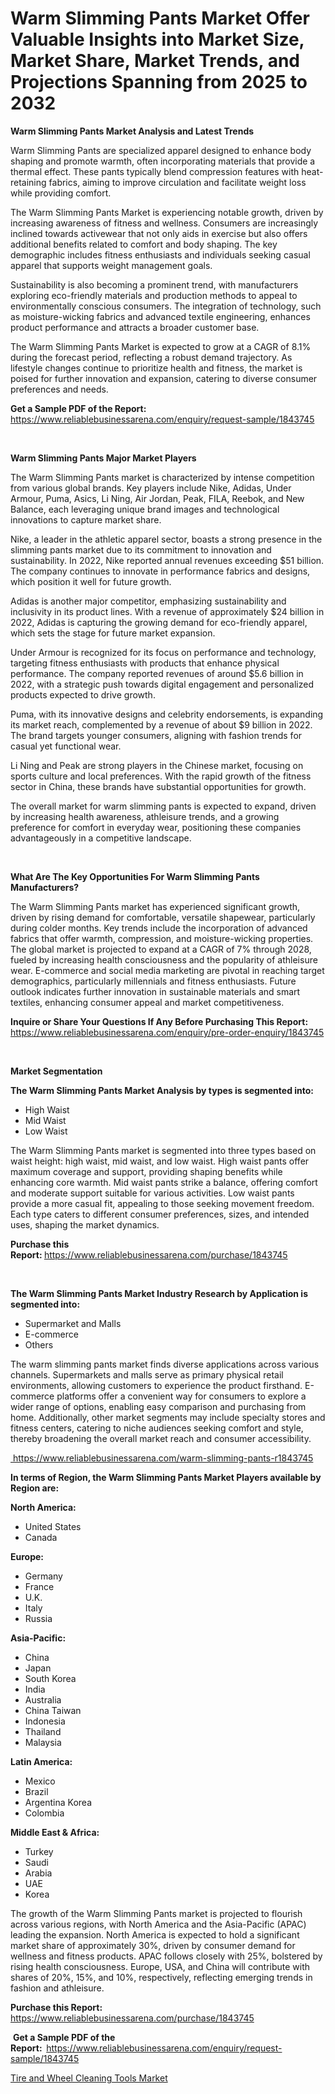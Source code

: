 <p><h1>Warm Slimming Pants Market Offer Valuable Insights into Market Size, Market Share, Market Trends, and Projections Spanning from 2025 to 2032</h1></p><p><strong>Warm Slimming Pants Market Analysis and Latest Trends</strong></p>
<p><p>Warm Slimming Pants are specialized apparel designed to enhance body shaping and promote warmth, often incorporating materials that provide a thermal effect. These pants typically blend compression features with heat-retaining fabrics, aiming to improve circulation and facilitate weight loss while providing comfort.</p><p>The Warm Slimming Pants Market is experiencing notable growth, driven by increasing awareness of fitness and wellness. Consumers are increasingly inclined towards activewear that not only aids in exercise but also offers additional benefits related to comfort and body shaping. The key demographic includes fitness enthusiasts and individuals seeking casual apparel that supports weight management goals. </p><p>Sustainability is also becoming a prominent trend, with manufacturers exploring eco-friendly materials and production methods to appeal to environmentally conscious consumers. The integration of technology, such as moisture-wicking fabrics and advanced textile engineering, enhances product performance and attracts a broader customer base.</p><p>The Warm Slimming Pants Market is expected to grow at a CAGR of 8.1% during the forecast period, reflecting a robust demand trajectory. As lifestyle changes continue to prioritize health and fitness, the market is poised for further innovation and expansion, catering to diverse consumer preferences and needs.</p></p>
<p><strong>Get a Sample PDF of the Report:&nbsp;</strong> <a href="https://www.reliablebusinessarena.com/enquiry/request-sample/1843745?utm_campaign=2527&utm_medium=2&utm_source=Github&utm_content=ia&utm_term=05042025&utm_id=warm-slimming-pants">https://www.reliablebusinessarena.com/enquiry/request-sample/1843745</a></p>
<p>&nbsp;</p>
<p><strong>Warm Slimming Pants Major Market Players</strong></p>
<p><p>The Warm Slimming Pants market is characterized by intense competition from various global brands. Key players include Nike, Adidas, Under Armour, Puma, Asics, Li Ning, Air Jordan, Peak, FILA, Reebok, and New Balance, each leveraging unique brand images and technological innovations to capture market share.</p><p>Nike, a leader in the athletic apparel sector, boasts a strong presence in the slimming pants market due to its commitment to innovation and sustainability. In 2022, Nike reported annual revenues exceeding $51 billion. The company continues to innovate in performance fabrics and designs, which position it well for future growth.</p><p>Adidas is another major competitor, emphasizing sustainability and inclusivity in its product lines. With a revenue of approximately $24 billion in 2022, Adidas is capturing the growing demand for eco-friendly apparel, which sets the stage for future market expansion.</p><p>Under Armour is recognized for its focus on performance and technology, targeting fitness enthusiasts with products that enhance physical performance. The company reported revenues of around $5.6 billion in 2022, with a strategic push towards digital engagement and personalized products expected to drive growth.</p><p>Puma, with its innovative designs and celebrity endorsements, is expanding its market reach, complemented by a revenue of about $9 billion in 2022. The brand targets younger consumers, aligning with fashion trends for casual yet functional wear.</p><p>Li Ning and Peak are strong players in the Chinese market, focusing on sports culture and local preferences. With the rapid growth of the fitness sector in China, these brands have substantial opportunities for growth.</p><p>The overall market for warm slimming pants is expected to expand, driven by increasing health awareness, athleisure trends, and a growing preference for comfort in everyday wear, positioning these companies advantageously in a competitive landscape.</p></p>
<p>&nbsp;</p>
<p><strong>What Are The Key Opportunities For Warm Slimming Pants Manufacturers?</strong></p>
<p><p>The Warm Slimming Pants market has experienced significant growth, driven by rising demand for comfortable, versatile shapewear, particularly during colder months. Key trends include the incorporation of advanced fabrics that offer warmth, compression, and moisture-wicking properties. The global market is projected to expand at a CAGR of 7% through 2028, fueled by increasing health consciousness and the popularity of athleisure wear. E-commerce and social media marketing are pivotal in reaching target demographics, particularly millennials and fitness enthusiasts. Future outlook indicates further innovation in sustainable materials and smart textiles, enhancing consumer appeal and market competitiveness.</p></p>
<p><strong>Inquire or Share Your Questions If Any Before Purchasing This Report:</strong> <a href="https://www.reliablebusinessarena.com/enquiry/pre-order-enquiry/1843745?utm_campaign=2527&utm_medium=2&utm_source=Github&utm_content=ia&utm_term=05042025&utm_id=warm-slimming-pants">https://www.reliablebusinessarena.com/enquiry/pre-order-enquiry/1843745</a></p>
<p>&nbsp;</p>
<p><strong>Market Segmentation</strong></p>
<p><strong>The Warm Slimming Pants Market Analysis by types is segmented into:</strong></p>
<p><ul><li>High Waist</li><li>Mid Waist</li><li>Low Waist</li></ul></p>
<p><p>The Warm Slimming Pants market is segmented into three types based on waist height: high waist, mid waist, and low waist. High waist pants offer maximum coverage and support, providing shaping benefits while enhancing core warmth. Mid waist pants strike a balance, offering comfort and moderate support suitable for various activities. Low waist pants provide a more casual fit, appealing to those seeking movement freedom. Each type caters to different consumer preferences, sizes, and intended uses, shaping the market dynamics.</p></p>
<p><strong>Purchase this Report:&nbsp;</strong><a href="https://www.reliablebusinessarena.com/purchase/1843745?utm_campaign=2527&utm_medium=2&utm_source=Github&utm_content=ia&utm_term=05042025&utm_id=warm-slimming-pants">https://www.reliablebusinessarena.com/purchase/1843745</a></p>
<p>&nbsp;</p>
<p><strong>The Warm Slimming Pants Market Industry Research by Application is segmented into:</strong></p>
<p><ul><li>Supermarket and Malls</li><li>E-commerce</li><li>Others</li></ul></p>
<p><p>The warm slimming pants market finds diverse applications across various channels. Supermarkets and malls serve as primary physical retail environments, allowing customers to experience the product firsthand. E-commerce platforms offer a convenient way for consumers to explore a wider range of options, enabling easy comparison and purchasing from home. Additionally, other market segments may include specialty stores and fitness centers, catering to niche audiences seeking comfort and style, thereby broadening the overall market reach and consumer accessibility.</p></p>
<p><a href="https://www.reliablebusinessarena.com/warm-slimming-pants-r1843745?utm_campaign=2527&utm_medium=2&utm_source=Github&utm_content=ia&utm_term=05042025&utm_id=warm-slimming-pants">&nbsp;https://www.reliablebusinessarena.com/warm-slimming-pants-r1843745</a></p>
<p><strong>In terms of Region, the Warm Slimming Pants Market Players available by Region are:</strong></p>
<p>
    <p> <strong> North America: </strong>
        <ul>
            <li>United States</li>
            <li>Canada</li>
        </ul>
        </p> 
    <p> <strong> Europe: </strong>
        <ul>
            <li>Germany</li>
            <li>France</li>
            <li>U.K.</li>
            <li>Italy</li>
            <li>Russia</li>
        </ul>
        </p> 
    <p> <strong> Asia-Pacific: </strong>
        <ul>
            <li>China</li>
            <li>Japan</li>
            <li>South Korea</li>
            <li>India</li>
            <li>Australia</li>
            <li>China Taiwan</li>
            <li>Indonesia</li>
            <li>Thailand</li>
            <li>Malaysia</li>
        </ul>
        </p> 
    <p> <strong> Latin America: </strong>
        <ul>
            <li>Mexico</li>
            <li>Brazil</li>
            <li>Argentina Korea</li>
            <li>Colombia</li>
        </ul>
        </p> 
    <p> <strong> Middle East & Africa: </strong>
        <ul>
            <li>Turkey</li>
            <li>Saudi</li>
            <li>Arabia</li>
            <li>UAE</li>
            <li>Korea</li>
        </ul>
    </p>
    </p>
<p><p>The growth of the Warm Slimming Pants market is projected to flourish across various regions, with North America and the Asia-Pacific (APAC) leading the expansion. North America is expected to hold a significant market share of approximately 30%, driven by consumer demand for wellness and fitness products. APAC follows closely with 25%, bolstered by rising health consciousness. Europe, USA, and China will contribute with shares of 20%, 15%, and 10%, respectively, reflecting emerging trends in fashion and athleisure.</p></p>
<p><strong>Purchase this Report: </strong><a href="https://www.reliablebusinessarena.com/purchase/1843745?utm_campaign=2527&utm_medium=2&utm_source=Github&utm_content=ia&utm_term=05042025&utm_id=warm-slimming-pants">https://www.reliablebusinessarena.com/purchase/1843745</a></p>
<p>&nbsp;<strong>Get a Sample PDF of the Report:&nbsp;&nbsp;</strong><a href="https://www.reliablebusinessarena.com/enquiry/request-sample/1843745?utm_campaign=2527&utm_medium=2&utm_source=Github&utm_content=ia&utm_term=05042025&utm_id=warm-slimming-pants">https://www.reliablebusinessarena.com/enquiry/request-sample/1843745</a></p>
<p><strong></strong></p>
<p><p><a href="https://github.com/cheryjhonson/Market-Research-Report-List-1/blob/main/tire-and-wheel-cleaning-tools-market.md?utm_campaign=2527&utm_medium=2&utm_source=Github&utm_content=ia&utm_term=05042025&utm_id=warm-slimming-pants">Tire and Wheel Cleaning Tools Market</a></p></p>
